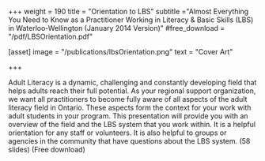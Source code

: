 +++
weight = 190
title = "Orientation to LBS"
subtitle ="Almost Everything You Need to Know as a Practitioner Working in Literacy & Basic Skills (LBS) in Waterloo-Wellington (January 2014 Version)"
#free_download = "/pdf/LBSOrientation.pdf"

[asset]
  image = "/publications/lbsOrientation.png"
  text = "Cover Art"


+++

Adult Literacy is a dynamic, challenging and constantly developing field that helps adults reach their full potential. As your regional support organization, we want all practitioners to become fully aware of all aspects of the adult literacy field in Ontario. These aspects form the context for your work with adult students in your program. This presentation will provide you with an overview of the field and the LBS system that you work within. It is a helpful orientation for any staff or volunteers. It is also helpful to groups or agencies in the community that have questions about the LBS system. (58 slides) (Free download)
